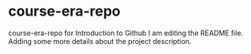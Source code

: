 # course-era-repo
course-era-repo for Introduction to Github
I am editing the README file. Adding some more details about the project description.
